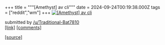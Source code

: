 +++
title = """[Amethyst] av cli"""
date = 2024-09-24T00:19:38.000Z
tags = ["reddit","wm"]
+++
[![[Amethyst] av cli ](https://preview.redd.it/van4ttijhnqd1.png?width=640&crop=smart&auto=webp&s=d39f08e28392d1ed36f97e34f1699165d94bfbf2 "[Amethyst] av cli ")](https://www.reddit.com/r/unixporn/comments/1fnzmh3/amethyst_av_cli/)

submitted by [/u/Traditional-Bat7810](https://www.reddit.com/user/Traditional-Bat7810)  
[\[link\]](https://i.redd.it/van4ttijhnqd1.png) [\[comments\]](https://www.reddit.com/r/unixporn/comments/1fnzmh3/amethyst_av_cli/)

[[source]](https://www.reddit.com/r/unixporn/comments/1fnzmh3/amethyst_av_cli/)
